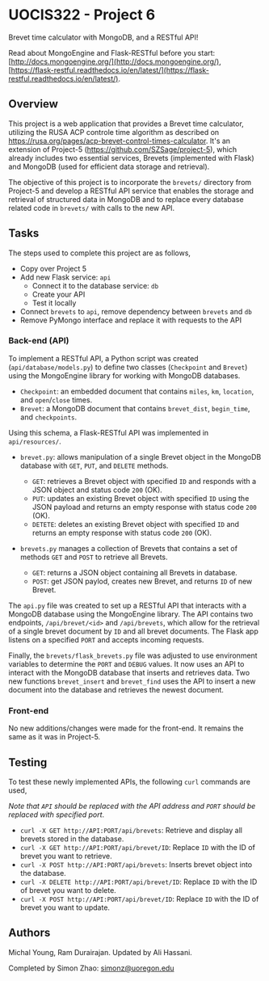 # UOCIS322 - Project 6 #
Brevet time calculator with MongoDB, and a RESTful API!

Read about MongoEngine and Flask-RESTful before you start: [http://docs.mongoengine.org/](http://docs.mongoengine.org/), [https://flask-restful.readthedocs.io/en/latest/](https://flask-restful.readthedocs.io/en/latest/).

## Overview

This project is a web application that provides a Brevet time calculator, utilizing the RUSA ACP controle time algorithm as described on https://rusa.org/pages/acp-brevet-control-times-calculator. It's an extension of Project-5 (https://github.com/SZSage/project-5), which already includes two essential services, Brevets (implemented with Flask) and MongoDB (used for efficient data storage and retrieval).

The objective of this project is to incorporate the `brevets/` directory from Project-5 and develop a RESTful API service that enables the storage and retrieval of structured data in MongoDB and to replace every database related code in `brevets/` with calls to the new API.


## Tasks
The steps used to complete this project are as follows,

- Copy over Project 5 
- Add new Flask service: `api` 
	- Connect it to the database service: `db` 
	- Create your API
	- Test it locally
- Connect `brevets` to `api`, remove dependency between `brevets` and `db` 
- Remove PyMongo interface and replace it with requests to the API 


### Back-end (API)
To implement a RESTful API, a Python script was created (`api/database/models.py`) to define two classes (`Checkpoint` and `Brevet`) using the MongoEngine library for working with MongoDB databases. 

- `Checkpoint`: an embedded document that contains `miles`, `km`, `location`, and `open`/`close` times.
- `Brevet`: a MongoDB document that contains `brevet_dist`, `begin_time`, and `checkpoints`.


Using this schema, a Flask-RESTful API was implemented in `api/resources/`.

- `brevet.py`: allows manipulation of a single Brevet object in the MongoDB database with `GET`, `PUT`, and `DELETE` methods. 

	- `GET`: retrieves a Brevet object with specified `ID` and responds with a JSON object and status code `200` (OK).
	- `PUT`: updates an existing Brevet object with specified `ID` using the JSON payload and returns an empty response with status code `200` (OK).
	- `DETETE`: deletes an existing Brevet object with specified `ID` and returns an empty response with status code `200` (OK).

- `brevets.py` manages a collection of Brevets that contains a set of methods `GET` and `POST` to retrieve all Brevets. 
	- `GET`: returns a JSON object containing all Brevets in database. 
	- `POST`: get JSON paylod, creates new Brevet, and returns `ID` of new Brevet.


The `api.py` file was created to set up a RESTful API that interacts with a MongoDB database using the MongoEngine library. The API contains two endpoints, `/api/brevet/<id>` and `/api/brevets`, which allow for the retrieval of a single brevet document by `ID` and all brevet documents. The Flask app listens on a specified `PORT` and accepts incoming requests. 


Finally, the `brevets/flask_brevets.py` file was adjusted to use environment variables to determine the `PORT` and `DEBUG` values. It now uses an API to interact with the MongoDB database that inserts and retrieves data. Two new functions `brevet_insert` and `brevet_find` uses the API to insert a new document into the database and retrieves the newest document. 


### Front-end

No new additions/changes were made for the front-end. It remains the same as it was in Project-5.


## Testing
To test these newly implemented APIs, the following `curl` commands are used,

_Note that `API` should be replaced with the API address and `PORT` should be replaced with specified port_.

- `curl -X GET http://API:PORT/api/brevets`: Retrieve and display all brevets stored in the database.
- `curl -X GET http://API:PORT/api/brevet/ID`: Replace `ID` with the ID of brevet you want to retrieve.
- `curl -X POST http://API:PORT/api/brevets`: Inserts brevet object into the database.
- `curl -X DELETE http://API:PORT/api/brevet/ID`: Replace `ID` with the ID of brevet you want to delete.
- `curl -X POST http://API:PORT/api/brevet/ID`: Replace `ID` with the ID of brevet you want to update.

## Authors

Michal Young, Ram Durairajan. Updated by Ali Hassani.

Completed by Simon Zhao: simonz@uoregon.edu

